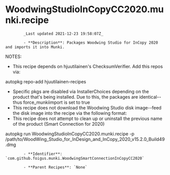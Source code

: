 # WoodwingStudioInCopyCC2020.munki.recipe

            _Last updated 2021-12-23 19:58:07Z_

            - **Description**: Packages Woodwing Studio for InCopy 2020 and imports it into Munki.

NOTES:
- This recipe depends on hjuutilainen's ChecksumVerifier.  Add this repos via:

autopkg repo-add hjuutilainen-recipes

- Specific pkgs are disabled via InstallerChoices depending on the product that's being installed.  Due to this, the packages are identical--thus force_munkiimport is set to true
- This recipe does not download the Woodwing Studio disk image--feed the disk image into the recipe via the following format:
- This recipe does not attempt to clean up or uninstall the previous name of the product (Smart Connection for 2020)

autopkg run WoodwingStudioInCopyCC2020.munki.recipe -p /path/to/WoodWing_Studio_for_InDesign_and_InCopy_2020_v15.2.0_Build49.dmg

            - **Identifier**: `com.github.foigus.munki.WoodwingSmartConnectionInCopyCC2020`

            - **Parent Recipes**: `None`